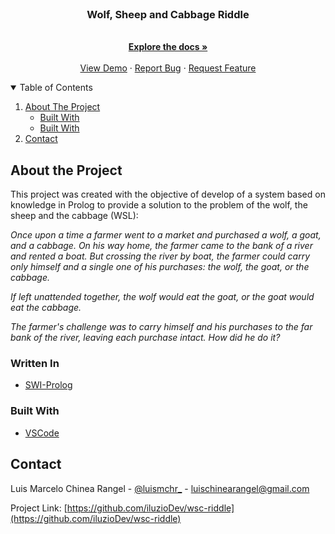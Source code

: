 <br />
<p align="center">
  <h3 align="center">Wolf, Sheep and Cabbage Riddle</h3>

  <p align="center">
    <br />
    <a href="https://github.com/iluzioDev/wsc-riddle"><strong>Explore the docs »</strong></a>
    <br />
    <br />
    <a href="https://github.com/iluzioDev/wsc-riddle">View Demo</a>
    ·
    <a href="https://github.com/iluzioDev/wsc-riddle">Report Bug</a>
    ·
    <a href="https://github.com/iluzioDev/wsc-riddle">Request Feature</a>
  </p>
</p>

<details open="open">
  <summary>Table of Contents</summary>
  <ol>
    <li>
      <a href="#about-the-project">About The Project</a>
      <ul>
        <li><a href="#written-in">Built With</a></li>
        <li><a href="#built-with">Built With</a></li>
      </ul>
    </li>
    <li><a href="#contact">Contact</a></li>
  </ol>
</details>

## About the Project

This project was created with the objective of develop of a system based on knowledge in Prolog to provide a solution to the problem of the wolf, the sheep and the cabbage (WSL):

*Once upon a time a farmer went to a market and purchased a wolf, a goat, and a cabbage. On his way home, the farmer came to the bank of a river and rented a boat. But crossing the river by boat, the farmer could carry only himself and a single one of his purchases: the wolf, the goat, or the cabbage.*

*If left unattended together, the wolf would eat the goat, or the goat would eat the cabbage.*

*The farmer's challenge was to carry himself and his purchases to the far bank of the river, leaving each purchase intact. How did he do it?*

### Written In

* [SWI-Prolog](https://www.swi-prolog.org/)

### Built With

* [VSCode](https://code.visualstudio.com/)

## Contact

Luis Marcelo Chinea Rangel - [@luismchr_](https://twitter.com/luismchr_) - luischinearangel@gmail.com

Project Link: [https://github.com/iluzioDev/wsc-riddle](https://github.com/iluzioDev/wsc-riddle)